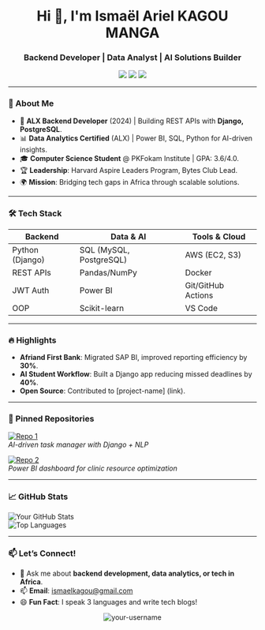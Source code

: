 <h1 align="center">Hi 👋, I'm Ismaël Ariel KAGOU MANGA</h1>
<h3 align="center">Backend Developer | Data Analyst | AI Solutions Builder</h3>

<p align="center">
  <a href="https://linkedin.com/in/your-linkedin"><img src="https://img.shields.io/badge/LinkedIn-0077B5?style=for-the-badge&logo=linkedin&logoColor=white"/></a>
  <a href="mailto:ismaelkagou@gmail.com"><img src="https://img.shields.io/badge/Gmail-D14836?style=for-the-badge&logo=gmail&logoColor=white"/></a>
  <a href="https://medium.com/@your-handle"><img src="https://img.shields.io/badge/Medium-12100E?style=for-the-badge&logo=medium&logoColor=white"/></a>
</p>

---

### **🚀 About Me**  
- 🔭 **ALX Backend Developer** (2024) | Building REST APIs with **Django, PostgreSQL**.  
- 📊 **Data Analytics Certified** (ALX) | Power BI, SQL, Python for AI-driven insights.  
- 🎓 **Computer Science Student** @ PKFokam Institute | GPA: 3.6/4.0.  
- 🏆 **Leadership**: Harvard Aspire Leaders Program, Bytes Club Lead.  
- 🌍 **Mission**: Bridging tech gaps in Africa through scalable solutions.  

---

### **🛠️ Tech Stack**  
| **Backend**      | **Data & AI**       | **Tools & Cloud**   |  
|------------------|---------------------|---------------------|  
| Python (Django)  | SQL (MySQL, PostgreSQL) | AWS (EC2, S3) |  
| REST APIs        | Pandas/NumPy        | Docker              |  
| JWT Auth         | Power BI            | Git/GitHub Actions  |  
| OOP              | Scikit-learn        | VS Code             |  

---

### **🔥 Highlights**  
- **Afriand First Bank**: Migrated SAP BI, improved reporting efficiency by **30%**.  
- **AI Student Workflow**: Built a Django app reducing missed deadlines by **40%**.  
- **Open Source**: Contributed to [project-name] (link).  

---

### **📌 Pinned Repositories**  
[![Repo 1](https://github-readme-stats.vercel.app/api/pin/?username=your-username&repo=student-workflow-manager&theme=radical)](https://github.com/your-username/student-workflow-manager)  
*AI-driven task manager with Django + NLP*  

[![Repo 2](https://github-readme-stats.vercel.app/api/pin/?username=your-username&repo=healthcare-dashboard&theme=radical)](https://github.com/your-username/healthcare-dashboard)  
*Power BI dashboard for clinic resource optimization*  

---

### **📈 GitHub Stats**  
![Your GitHub Stats](https://github-readme-stats.vercel.app/api?username=your-username&show_icons=true&theme=radical&hide_border=true)  
![Top Languages](https://github-readme-stats.vercel.app/api/top-langs/?username=your-username&layout=compact&theme=radical&hide_border=true)  

---

### **📫 Let’s Connect!**  
- 💬 Ask me about **backend development, data analytics, or tech in Africa**.  
- 📫 **Email**: ismaelkagou@gmail.com  
- 😄 **Fun Fact**: I speak 3 languages and write tech blogs!  

<p align="center"> 
  <img src="https://komarev.com/ghpvc/?username=your-username&label=Profile%20views&color=0e75b6&style=flat" alt="your-username" /> 
</p>
